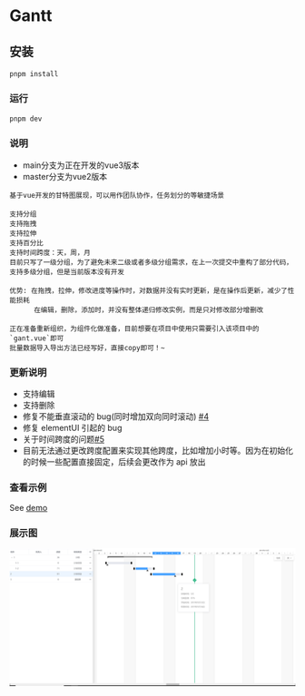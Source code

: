 # Gantt

## 安装

```
pnpm install
```

### 运行

```
pnpm dev
```

### 说明
- main分支为正在开发的vue3版本
- master分支为vue2版本
```
基于vue开发的甘特图展现，可以用作团队协作，任务划分的等敏捷场景

支持分组
支持拖拽
支持拉伸
支持百分比
支持时间跨度：天，周，月
目前只写了一级分组，为了避免未来二级或者多级分组需求，在上一次提交中重构了部分代码，支持多级分组，但是当前版本没有开发

优势: 在拖拽，拉伸，修改进度等操作时，对数据并没有实时更新，是在操作后更新，减少了性能损耗
      在编辑，删除，添加时，并没有整体递归修改实例，而是只对修改部分增删改

正在准备重新组织，为组件化做准备，目前想要在项目中使用只需要引入该项目中的`gant.vue`即可
批量数据导入导出方法已经写好，直接copy即可！~

```

### 更新说明

- 支持编辑
- 支持删除
- 修复不能垂直滚动的 bug(同时增加双向同时滚动) [#4](https://github.com/GGBeng1/Gantt/issues/4)
- 修复 elementUI 引起的 bug
- 关于时间跨度的问题[#5](https://github.com/GGBeng1/Gantt/issues/5)
- 目前无法通过更改跨度配置来实现其他跨度，比如增加小时等。因为在初始化的时候一些配置直接固定，后续会更改作为 api 放出


### 查看示例

See [demo](https://ggbeng1.github.io/Gantt/#/)

### 展示图

<img src="public/demo.png" alt="">
